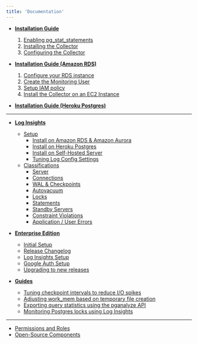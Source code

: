 ```yaml
---
title: 'Documentation'
---
```


* **[Installation Guide](/docs/install)**
  1. [Enabling pg\_stat\_statements](/docs/install/01_enabling_pg_stat_statements)
  2. [Installing the Collector](/docs/install/02_installing_the_collector)
  3. [Configuring the Collector](/docs/install/03_configuring_the_collector)

* **[Installation Guide (Amazon RDS)](/docs/install/amazon_rds)**
  1. [Configure your RDS instance](/docs/install/amazon_rds/01_configure_rds_instance)
  2. [Create the Monitoring User](/docs/install/amazon_rds/02_create_monitoring_user)
  3. [Setup IAM policy](/docs/install/amazon_rds/03_setup_iam_policy)
  4. [Install the Collector on an EC2 Instance](/docs/install/amazon_rds/04_install_collector)

* **[Installation Guide (Heroku Postgres)](/docs/install/heroku_postgres)**

<hr />

* **[Log Insights](/docs/log-insights)**
  - [Setup](/docs/log-insights/setup)
      * [Install on Amazon RDS & Amazon Aurora](/docs/log-insights/setup/amazon-rds)
      * [Install on Heroku Postgres](/docs/log-insights/setup/heroku-postgres)
      * [Install on Self-Hosted Server](/docs/log-insights/setup/self-hosted)
      * [Tuning Log Config Settings](/docs/log-insights/setup/tuning-log-config-settings)
  - [Classifications](/docs/log-insights)
      * [Server](/docs/log-insights/server)
      * [Connections](/docs/log-insights/connections)
      * [WAL & Checkpoints](/docs/log-insights/wal-checkpoints)
      * [Autovacuum](/docs/log-insights/autovacuum)
      * [Locks](/docs/log-insights/locks)
      * [Statements](/docs/log-insights/statements)
      * [Standby Servers](/docs/log-insights/standby)
      * [Constraint Violations](/docs/log-insights/constraint-violations)
      * [Application / User Errors](/docs/log-insights/app-errors)

* **[Enterprise Edition](/docs/enterprise)**
  - [Initial Setup](/docs/enterprise/setup)
  - [Release Changelog](/docs/enterprise/releases)
  - [Log Insights Setup](/docs/enterprise/log-insights)
  - [Google Auth Setup](/docs/enterprise/google-auth)
  - [Upgrading to new releases](/docs/enterprise/upgrade)

* **[Guides](/docs/guides)**
  - [Tuning checkpoint intervals to reduce I/O spikes](/docs/guides/tuning-checkpoint-intervals)
  - [Adjusting work_mem based on temporary file creation](/docs/guides/adjusting-work-mem)
  - [Exporting query statistics using the pganalyze API](/docs/guides/exporting-query-statistics)
  - [Monitoring Postgres locks using Log Insights](/docs/guides/monitoring-postgres-locks-using-log-insights)

---

* [Permissions and Roles](/docs/permissions)
* [Open-Source Components](/docs/open_source_components)
